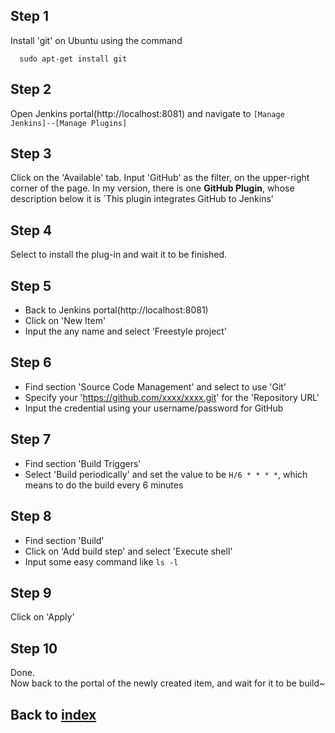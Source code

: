 ## Step 1
Install 'git' on Ubuntu using the command
```
  sudo apt-get install git
```

## Step 2
Open Jenkins portal(http://localhost:8081) and navigate to `[Manage Jenkins]--[Manage Plugins]`

## Step 3
Click on the 'Available' tab.
Input 'GitHub' as the filter, on the upper-right corner of the page.
In my version, there is one **GitHub Plugin**, whose description below it is `This plugin integrates GitHub to Jenkins'

## Step 4
Select to install the plug-in and wait it to be finished.

## Step 5
- Back to Jenkins portal(http://localhost:8081)
- Click on 'New Item'
- Input the any name and select 'Freestyle project'

## Step 6
- Find section 'Source Code Management' and select to use 'Git'
- Specify your 'https://github.com/xxxx/xxxx.git' for the 'Repository URL'
- Input the credential using your username/password for GitHub

## Step 7
- Find section 'Build Triggers'
- Select 'Build periodically' and set the value to be `H/6 * * * *`, which means to do the build every 6 minutes

## Step 8
- Find section 'Build'
- Click on 'Add build step' and select 'Execute shell'
- Input some easy command like `ls -l`

## Step 9
Click on 'Apply'

## Step 10
Done. <br/>
Now back to the portal of the newly created item, and wait for it to be build~

## Back to [index](./index.md)
